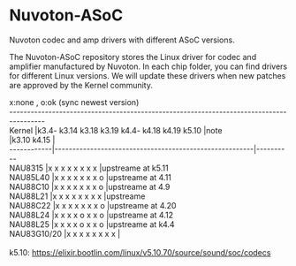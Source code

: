 # Nuvoton-ASoC
Nuvoton codec and amp drivers with different ASoC versions.

The Nuvoton-ASoC repository stores the Linux driver for codec and amplifier manufactured by Nuvoton. In each chip folder, you can find drivers for different Linux versions. We will update these drivers when new patches are approved by the Kernel community.

x:none , o:ok (sync newest version)<br>
----------------------------------------------------------------------------------------<br>
Kernel      |k3.4-  k3.14  k3.18  k3.19  k4.4-  k4.18  k4.19  k5.10  |note<br>
            |k3.10                       k4.15                       |<br>
------------|--------------------------------------------------------|----------<br>
NAU8315     |x      x      x      x      x      x      x      x      |upstreame at k5.11<br>
NAU85L40    |x      x      x      x      x      x      x      o      |upstreame at 4.11<br>
NAU88C10    |x      x      x      x      x      x      x      o      |upstreame at 4.9<br>
NAU88L21    |x      x      x      x      x      x      x      x      |upstreame<br>
NAU88C22    |x      x      x      x      x      x      x      o      |upstreame at 4.20<br>
NAU88L24    |x      x      x      x      o      x      x      o      |upstreame at 4.12<br>
NAU88L25    |x      x      x      x      o      x      x      o      |upstreame at k4.4<br>
NAU83G10/20 |x      x      x      x      x      x      x      x      |<br>
<br>
k5.10: https://elixir.bootlin.com/linux/v5.10.70/source/sound/soc/codecs<br>
